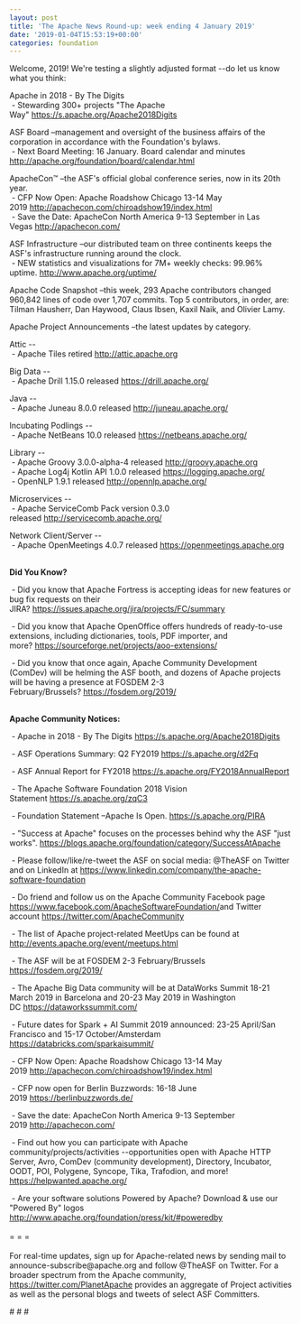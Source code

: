 ```yaml
---
layout: post
title: 'The Apache News Round-up: week ending 4 January 2019'
date: '2019-01-04T15:53:19+00:00'
categories: foundation
---
```

<p>Welcome, 2019! We're testing a slightly adjusted format --do let us know what you think:</p> 
  <p>Apache in 2018 - By The Digits<br />&nbsp;-&nbsp;Stewarding 300+ projects &quot;The Apache Way&quot;&nbsp;<a href="https://s.apache.org/Apache2018Digits">https://s.apache.org/Apache2018Digits</a></p> 
  <p>ASF Board –management and oversight of the business affairs of the corporation in accordance with the Foundation's bylaws.<br />&nbsp;- Next Board Meeting: 16 January. Board calendar and minutes <a href="http://apache.org/foundation/board/calendar.html">http://apache.org/foundation/board/calendar.html</a></p> 
  <div> 
    <p>ApacheCon™ –the ASF's official global conference series, now in its 20th year.<br />&nbsp;- CFP Now Open: Apache Roadshow Chicago 13-14 May 2019&nbsp;<a href="http://apachecon.com/chiroadshow19/index.html">http://apachecon.com/chiroadshow19/index.html</a><br />&nbsp;- Save the Date: ApacheCon North America 9-13 September in Las Vegas&nbsp;<a href="http://apachecon.com/">http://apachecon.com/</a><br /></p> 
    <p>ASF Infrastructure –our distributed team on three continents keeps the ASF's infrastructure running around the clock.<br />&nbsp;- NEW statistics and visualizations for 7M+ weekly checks: 99.96% uptime.&nbsp;<a href="http://www.apache.org/uptime/">http://www.apache.org/uptime/</a></p> 
    <p>Apache Code Snapshot –this week, 293 Apache contributors changed 960,842 lines of code over 1,707 commits. Top 5 contributors, in order, are: Tilman Hausherr, Dan Haywood, Claus Ibsen, Kaxil Naik, and Olivier Lamy.</p> 
    <p> </p> 
    <p>Apache Project Announcements&nbsp;–the latest updates by category.<br /></p> 
    <p>Attic --<br />&nbsp;- Apache Tiles retired&nbsp;<a href="http://attic.apache.org">http://attic.apache.org</a> </p> 
    <p>Big Data --<br />&nbsp;- Apache Drill 1.15.0 released&nbsp;<a href="https://drill.apache.org/">https://drill.apache.org/</a></p> 
    <p>Java --<br />&nbsp;- Apache Juneau 8.0.0 released <a href="http://juneau.apache.org/">http://juneau.apache.org/</a></p> 
    <p>Incubating Podlings --<br />&nbsp;- Apache NetBeans 10.0 released&nbsp;<a href="https://netbeans.apache.org/">https://netbeans.apache.org/</a></p> 
    <p>Library --<br />&nbsp;-&nbsp;Apache Groovy 3.0.0-alpha-4 released&nbsp;<a href="http://groovy.apache.org">http://groovy.apache.org</a><br />&nbsp;- Apache Log4j Kotlin API 1.0.0<span style="white-space: pre;"> </span>released&nbsp;<a href="https://logging.apache.org/">https://logging.apache.org/</a><br />&nbsp;-&nbsp;OpenNLP 1.9.1 released&nbsp;<a href="http://opennlp.apache.org/">http://opennlp.apache.org/</a></p> 
    <p> </p> 
    <p>Microservices --<br />&nbsp;- Apache ServiceComb Pack version 0.3.0 released&nbsp;<a href="http://servicecomb.apache.org/">http://servicecomb.apache.org/</a></p> 
    <p><a href="http://servicecomb.apache.org/"></a>Network Client/Server --<br />&nbsp;-&nbsp;Apache OpenMeetings 4.0.7 released&nbsp;<a href="https://openmeetings.apache.org">https://openmeetings.apache.org</a><br /><br /></p> 
    <p> </p> 
    <p><strong>Did You Know?</strong></p> 
    <div> 
      <p>&nbsp;- Did you know that Apache Fortress is accepting ideas for new features or bug fix requests on their JIRA?&nbsp;<a href="https://issues.apache.org/jira/projects/FC/summary">https://issues.apache.org/jira/projects/FC/summary</a></p> 
      <p>&nbsp;- Did you know that Apache OpenOffice&nbsp;offers hundreds of ready-to-use extensions, including dictionaries, tools, PDF importer, and more?&nbsp;<a href="https://sourceforge.net/projects/aoo-extensions/">https://sourceforge.net/projects/aoo-extensions/</a></p> 
      <p>&nbsp;- Did you know that once again, Apache Community Development (ComDev) will be helming the ASF booth, and dozens of Apache projects will be having a presence at FOSDEM 2-3 February/Brussels?&nbsp;<a href="https://fosdem.org/2019/">https://fosdem.org/2019/</a><br /><br /></p> 
      <p><strong>Apache Community Notices:</strong></p> 
    </div> 
    <p>&nbsp;- Apache in 2018 - By The Digits <a href="https://s.apache.org/Apache2018Digits">https://s.apache.org/Apache2018Digits</a> </p> 
    <p>&nbsp;-&nbsp;ASF Operations Summary: Q2 FY2019 <a href="https://s.apache.org/d2Fq">https://s.apache.org/d2Fq</a></p> 
    <p>&nbsp;- ASF Annual Report for FY2018&nbsp;<a href="https://s.apache.org/FY2018AnnualReport">https://s.apache.org/FY2018AnnualReport</a></p> 
    <p>&nbsp;- The Apache Software Foundation 2018 Vision Statement&nbsp;<a href="https://s.apache.org/zqC3">https://s.apache.org/zqC3</a></p> 
    <p>&nbsp;- Foundation Statement –Apache Is Open.&nbsp;<a href="https://s.apache.org/PIRA">https://s.apache.org/PIRA</a></p> 
    <div> 
      <p>&nbsp;- &quot;Success at Apache&quot; focuses on the processes behind why the ASF &quot;just works&quot;. <a href="https://blogs.apache.org/foundation/category/SuccessAtApache">https://blogs.apache.org/foundation/category/SuccessAtApache</a></p> 
    </div> 
    <div> 
      <p>&nbsp;- Please follow/like/re-tweet the ASF on social media: @TheASF on Twitter and on LinkedIn at <a href="https://www.linkedin.com/company/the-apache-software-foundation">https://www.linkedin.com/company/the-apache-software-foundation</a></p> 
      <p>&nbsp;- Do friend and follow us on the Apache Community Facebook page <a href="https://www.facebook.com/ApacheSoftwareFoundation/">https://www.facebook.com/ApacheSoftwareFoundation/</a>and Twitter account <a href="https://twitter.com/ApacheCommunity">https://twitter.com/ApacheCommunity</a></p> 
    </div> 
    <div> 
      <p><a href="https://feathercast.apache.org/"></a></p> 
    </div> 
    <div> 
      <p>&nbsp;- The list of Apache project-related MeetUps can be found at <a href="http://events.apache.org/event/meetups.html">http://events.apache.org/event/meetups.html<br /></a></p> 
    </div> 
    <div> 
      <p>&nbsp;- The ASF will be at FOSDEM 2-3 February/Brussels <a href="https://fosdem.org/2019/">https://fosdem.org/2019/</a> </p> 
      <p>&nbsp;- The Apache Big Data community will be at&nbsp;DataWorks Summit 18-21 March 2019 in Barcelona and&nbsp;20-23 May 2019 in Washington DC&nbsp;<a href="https://dataworkssummit.com/">https://dataworkssummit.com/</a></p> 
      <p>&nbsp;- Future dates for Spark + AI Summit 2019 announced: 23-25 April/San Francisco and 15-17 October/Amsterdam <font color="#bb0000"><a href="https://databricks.com/sparkaisummit/">https://databricks.com/sparkaisummit/</a></font></p>&nbsp;- CFP Now Open: Apache Roadshow Chicago 13-14 May 2019&nbsp;<a href="http://apachecon.com/chiroadshow19/index.html">http://apachecon.com/chiroadshow19/index.html</a><br /> 
      <p>&nbsp;- CFP now open for Berlin Buzzwords: 16-18 June 2019&nbsp;<a href="https://berlinbuzzwords.de/">https://berlinbuzzwords.de/</a></p> 
      <p>&nbsp;- Save the date: ApacheCon North America 9-13 September 2019&nbsp;<a href="http://apachecon.com/">http://apachecon.com/</a></p> 
      <p>&nbsp;- Find out how you can participate with Apache community/projects/activities --opportunities open with Apache HTTP Server, Avro, ComDev (community development), Directory, Incubator, OODT, POI, Polygene, Syncope, Tika, Trafodion, and more! <a href="https://helpwanted.apache.org/">https://helpwanted.apache.org/</a></p> 
    </div> 
    <div>&nbsp;- Are your software solutions Powered by Apache? Download &amp; use our &quot;Powered By&quot; logos <a href="http://www.apache.org/foundation/press/kit/#poweredby">http://www.apache.org/foundation/press/kit/#poweredby</a></div> 
    <div><br /></div> 
    <div>= = =</div> 
    <div><br /></div> 
    <div>For real-time updates, sign up for Apache-related news by sending mail to announce-subscribe@apache.org and follow @TheASF on Twitter. For a broader spectrum from the Apache community, <a href="https://twitter.com/PlanetApache">https://twitter.com/PlanetApache</a> provides an aggregate of Project activities as well as the personal blogs and tweets of select ASF Committers.</div> 
  </div> 
  <p># # #</p>
